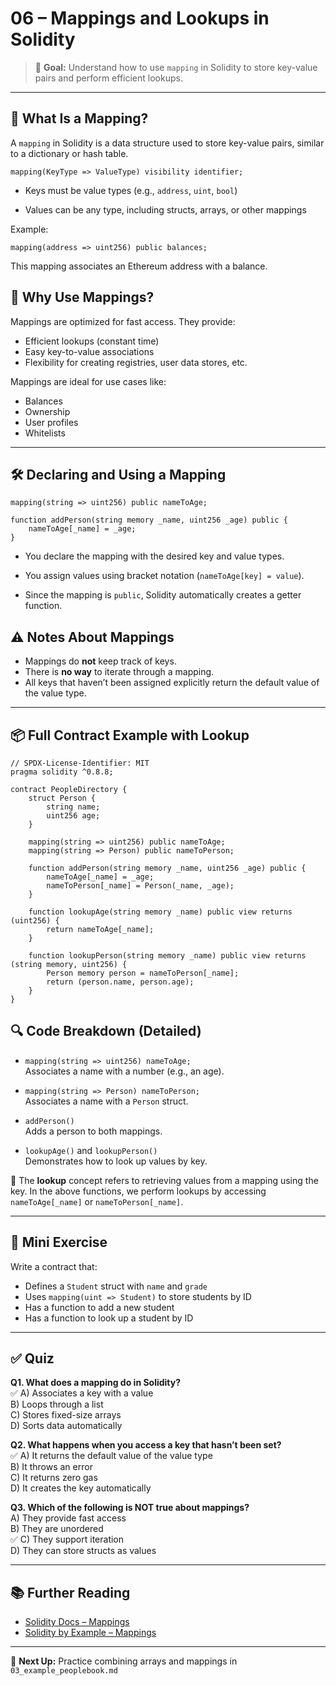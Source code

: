 # 06 – Mappings and Lookups in Solidity

> 📘 **Goal:** Understand how to use `mapping` in Solidity to store key-value pairs and perform efficient lookups.

---

## 🔑 What Is a Mapping?

A `mapping` in Solidity is a data structure used to store key-value pairs, similar to a dictionary or hash table.

```solidity
mapping(KeyType => ValueType) visibility identifier;
```

- Keys must be value types (e.g., `address`, `uint`, `bool`)

- Values can be any type, including structs, arrays, or other mappings

Example:

```solidity
mapping(address => uint256) public balances;
```
This mapping associates an Ethereum address with a balance.

## 🔎 Why Use Mappings?

Mappings are optimized for fast access. They provide:

- Efficient lookups (constant time)
- Easy key-to-value associations
- Flexibility for creating registries, user data stores, etc.

Mappings are ideal for use cases like:

- Balances
- Ownership
- User profiles
- Whitelists

---

## 🛠 Declaring and Using a Mapping

```solidity
mapping(string => uint256) public nameToAge;

function addPerson(string memory _name, uint256 _age) public {
    nameToAge[_name] = _age;
}
```

- You declare the mapping with the desired key and value types.

- You assign values using bracket notation (`nameToAge[key] = value`).

- Since the mapping is `public`, Solidity automatically creates a getter function.

## ⚠️ Notes About Mappings

- Mappings do **not** keep track of keys.
- There is **no way** to iterate through a mapping.
- All keys that haven’t been assigned explicitly return the default value of the value type.

---

## 📦 Full Contract Example with Lookup

```solidity
// SPDX-License-Identifier: MIT
pragma solidity ^0.8.8;

contract PeopleDirectory {
    struct Person {
        string name;
        uint256 age;
    }

    mapping(string => uint256) public nameToAge;
    mapping(string => Person) public nameToPerson;

    function addPerson(string memory _name, uint256 _age) public {
        nameToAge[_name] = _age;
        nameToPerson[_name] = Person(_name, _age);
    }

    function lookupAge(string memory _name) public view returns (uint256) {
        return nameToAge[_name];
    }

    function lookupPerson(string memory _name) public view returns (string memory, uint256) {
        Person memory person = nameToPerson[_name];
        return (person.name, person.age);
    }
}
```

## 🔍 Code Breakdown (Detailed)

- `mapping(string => uint256) nameToAge;`  
  Associates a name with a number (e.g., an age).

- `mapping(string => Person) nameToPerson;`  
  Associates a name with a `Person` struct.

- `addPerson()`  
  Adds a person to both mappings.

- `lookupAge()` and `lookupPerson()`  
  Demonstrates how to look up values by key.

📘 The **lookup** concept refers to retrieving values from a mapping using the key. In the above functions, we perform lookups by accessing `nameToAge[_name]` or `nameToPerson[_name]`.

---

## 🎯 Mini Exercise

Write a contract that:

- Defines a `Student` struct with `name` and `grade`
- Uses `mapping(uint => Student)` to store students by ID
- Has a function to add a new student
- Has a function to look up a student by ID

---

## ✅ Quiz

**Q1. What does a mapping do in Solidity?**  
✅ A) Associates a key with a value  
B) Loops through a list  
C) Stores fixed-size arrays  
D) Sorts data automatically  

**Q2. What happens when you access a key that hasn’t been set?**  
✅ A) It returns the default value of the value type  
B) It throws an error  
C) It returns zero gas  
D) It creates the key automatically  

**Q3. Which of the following is NOT true about mappings?**  
A) They provide fast access  
B) They are unordered  
✅ C) They support iteration  
D) They can store structs as values  

---

## 📚 Further Reading

- [Solidity Docs – Mappings](https://docs.soliditylang.org/en/latest/types.html#mappings)
- [Solidity by Example – Mappings](https://solidity-by-example.org/mapping/)

---

🎉 **Next Up:** Practice combining arrays and mappings in `03_example_peoplebook.md`



